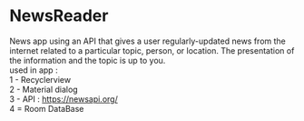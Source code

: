 # NewsReader
News app using an API that gives a user regularly-updated news from the internet related to a particular topic, person, or location. The presentation of the information and the topic is up to you. <br />
used in app : <br />
1 - Recyclerview <br />
2 - Material dialog <br />
3 - API : https://newsapi.org/ <br />
4 = Room DataBase <br />


